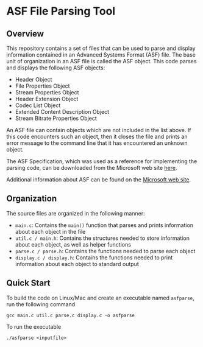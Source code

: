 # ASF File Parsing Tool

## Overview

This repository contains a set of files that can be used to parse and display information contained in an Advanced Systems Format (ASF) file. The base unit of organization in an ASF file is called the ASF object. This code parses and displays the following ASF objects:

- Header Object
- File Properties Object
- Stream Properties Object
- Header Extension Object
- Codec List Object
- Extended Content Description Object
- Stream Bitrate Properties Object

An ASF file can contain objects which are not included in the list above. If this code encounters such an object, then it closes the file and prints an error message to the command line that it has encountered an unknown object.

The ASF Specification, which was used as a reference for implementing the parsing code, can be downloaded from the Microsoft web site [here](https://go.microsoft.com/fwlink/p/?linkid=31334).

Additional information about ASF can be found on the [Microsoft web site](https://docs.microsoft.com/en-us/windows/win32/wmformat/overview-of-the-asf-format).

## Organization

The source files are organized in the following manner:

- `main.c`: Contains the `main()` function that parses and prints information about each object in the file
- `util.c / main.h`: Contains the structures needed to store information about each object, as well as helper functions
- `parse.c / parse.h`: Contains the functions needed to parse each object
- `display.c / display.h`: Contains the functions needed to print information about each object to standard output

## Quick Start

To build the code on Linux/Mac and create an executable named `asfparse`, run the following command

    gcc main.c util.c parse.c display.c -o asfparse

To run the executable

    ./asfparse <inputfile>
